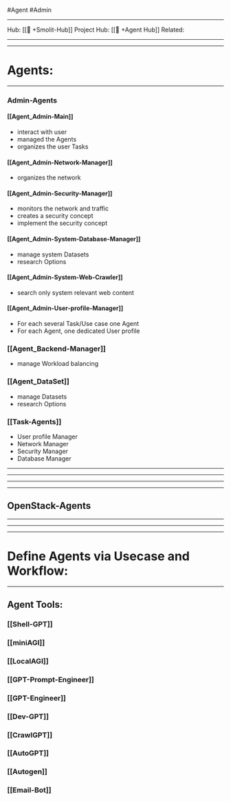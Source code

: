 #Agent #Admin
___
Hub: [[🎯 +Smolit-Hub]]
Project Hub: [[🎯 +Agent Hub]]
Related: 
___
___


# Agents:
___
### Admin-Agents

#### [[Agent_Admin-Main]]
- interact with user
- managed the Agents
- organizes the user Tasks
#### [[Agent_Admin-Network-Manager]]
- organizes the network
#### [[Agent_Admin-Security-Manager]]
- monitors the network and traffic
- creates a security concept
- implement the security concept
#### [[Agent_Admin-System-Database-Manager]]
- manage system Datasets
- research Options
#### [[Agent_Admin-System-Web-Crawler]]
- search only system relevant web content
#### [[Agent_Admin-User-profile-Manager]]
- For each several Task/Use case one Agent
- For each Agent, one dedicated User profile
### [[Agent_Backend-Manager]]
- manage Workload balancing

### [[Agent_DataSet]]
- manage Datasets
- research Options

### [[Task-Agents]]
- User profile Manager
- Network Manager
- Security Manager
- Database Manager


___
___


___
___

## **OpenStack-Agents**
___



___
___

# Define Agents via Usecase and Workflow:
___
## Agent Tools:
### [[Shell-GPT]]

### [[miniAGI]]

### [[LocalAGI]]

### [[GPT-Prompt-Engineer]]

### [[GPT-Engineer]]

### [[Dev-GPT]]

### [[CrawlGPT]]

### [[AutoGPT]]

### [[Autogen]]

### [[Email-Bot]]